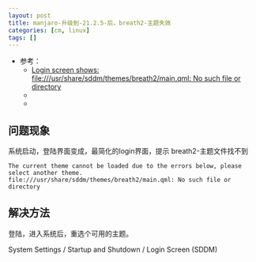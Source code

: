 ```yaml
---
layout: post
title: manjaro-升级到-21.2.5-后，breath2-主题失效
categories: [cm, linux]
tags: []
---
```


* 参考： 
  * [Login screen shows: file:///usr/share/sddm/themes/breath2/main.qml: No such file or directory](https://forum.manjaro.org/t/login-screen-shows-file-usr-share-sddm-themes-breath2-main-qml-no-such-file-or-directory/99260)
  * []()
  * []()



## 问题现象

系统启动，登陆界面变成，最简化的login界面，提示  breath2-主题文件找不到

~~~
The current theme cannot be loaded due to the errors below, please select another theme. 
file:///usr/share/sddm/themes/breath2/main.qml: No such file or directory
~~~

## 解决方法

登陆，进入系统后，重选个可用的主题。

System Settings / Startup and Shutdown / Login Screen (SDDM)























